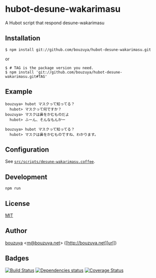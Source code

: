 # hubot-desune-wakarimasu

A Hubot script that respond desune-wakarimasu

## Installation

    $ npm install git://github.com/bouzuya/hubot-desune-wakarimasu.git

or

    $ # TAG is the package version you need.
    $ npm install 'git://github.com/bouzuya/hubot-desune-wakarimasu.git#TAG'

## Example

    bouzuya> hubot マスクって知ってる？
      hubot> マスクって何ですか？
    bouzuya> マスクは鼻をかむものだよ
      hubot> ふーん、そんなもんかー

    bouzuya> hubot マスクって知ってる？
      hubot> マスクは鼻をかむものですね、わかります。

## Configuration

See [`src/scripts/desune-wakarimasu.coffee`](src/scripts/desune-wakarimasu.coffee).

## Development

`npm run`

## License

[MIT](LICENSE)

## Author

[bouzuya][user] &lt;[m@bouzuya.net][mail]&gt; ([http://bouzuya.net][url])

## Badges

[![Build Status][travis-badge]][travis]
[![Dependencies status][david-dm-badge]][david-dm]
[![Coverage Status][coveralls-badge]][coveralls]

[travis]: https://travis-ci.org/bouzuya/hubot-desune-wakarimasu
[travis-badge]: https://travis-ci.org/bouzuya/hubot-desune-wakarimasu.svg?branch=master
[david-dm]: https://david-dm.org/bouzuya/hubot-desune-wakarimasu
[david-dm-badge]: https://david-dm.org/bouzuya/hubot-desune-wakarimasu.png
[coveralls]: https://coveralls.io/r/bouzuya/hubot-desune-wakarimasu
[coveralls-badge]: https://img.shields.io/coveralls/bouzuya/hubot-desune-wakarimasu.svg
[user]: https://github.com/bouzuya
[mail]: mailto:m@bouzuya.net
[url]: http://bouzuya.net
